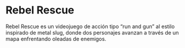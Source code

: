 # Rebel Rescue
Rebel Rescue  es un videojuego de acción tipo “run and gun” al estilo inspirado de
metal slug, donde dos personajes avanzan a través de un mapa enfrentando
oleadas de enemigos.